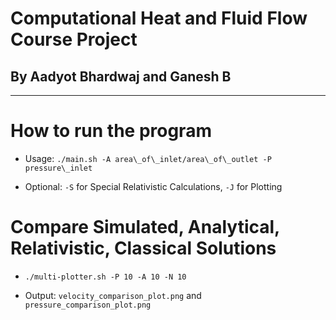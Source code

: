 # Computational Heat and Fluid Flow Course Project

## By Aadyot Bhardwaj and Ganesh B

---

# How to run the program

- Usage: `./main.sh -A area\_of\_inlet/area\_of\_outlet -P pressure\_inlet`

- Optional: `-S` for Special Relativistic Calculations, `-J` for Plotting

# Compare Simulated, Analytical, Relativistic, Classical Solutions

- `./multi-plotter.sh -P 10 -A 10 -N 10 `

- Output: `velocity_comparison_plot.png` and `pressure_comparison_plot.png`
